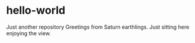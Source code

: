 # hello-world
Just another repository
Greetings from Saturn earthlings. Just sitting here enjoying the view.
